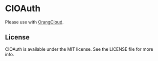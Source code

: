 # CIOAuth
Please use with [OrangCloud](https://orang.cloud/).



## License

CIOAuth is available under the MIT license. See the LICENSE file for more info.
